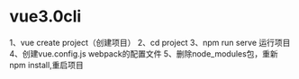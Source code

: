 # vue3.0cli

1、vue create project（创建项目）
2、cd project
3、npm run serve 运行项目
4、创建vue.config.js webpack的配置文件
5、删除node_modules包，重新npm install,重启项目
